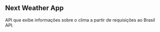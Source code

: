 ## Next Weather App

API que exibe informações sobre o clima a partir de requisições ao Brasil API.
